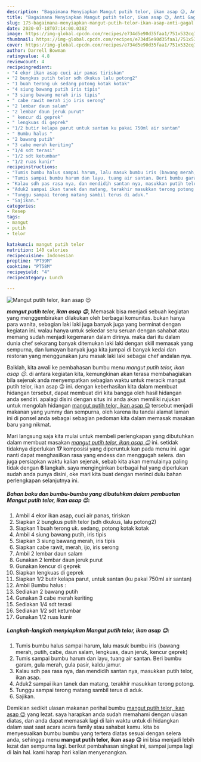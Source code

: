 ```yaml
---
description: "Bagaimana Menyiapkan Mangut putih telor, ikan asap 😉, Anti Gagal"
title: "Bagaimana Menyiapkan Mangut putih telor, ikan asap 😉, Anti Gagal"
slug: 175-bagaimana-menyiapkan-mangut-putih-telor-ikan-asap-anti-gagal
date: 2020-07-18T07:14:00.038Z
image: https://img-global.cpcdn.com/recipes/e734d5e90d35faa1/751x532cq70/mangut-putih-telor-ikan-asap-😉-foto-resep-utama.jpg
thumbnail: https://img-global.cpcdn.com/recipes/e734d5e90d35faa1/751x532cq70/mangut-putih-telor-ikan-asap-😉-foto-resep-utama.jpg
cover: https://img-global.cpcdn.com/recipes/e734d5e90d35faa1/751x532cq70/mangut-putih-telor-ikan-asap-😉-foto-resep-utama.jpg
author: Darrell Bowman
ratingvalue: 4.8
reviewcount: 4
recipeingredient:
- "4 ekor ikan asap cuci air panas tiriskan"
- "2 bungkus putih telor sdh dkukus lalu potong2"
- "1 buah terong uk sedang potong kotak kotak"
- "4 siung bawang putih iris tipis"
- "3 siung bawang merah iris tipis"
- " cabe rawit merah ijo iris serong"
- "2 lembar daun salam"
- "2 lembar daun jeruk purut"
- " kencur di geprek"
- " lengkuas di geprek"
- "1/2 butir kelapa parut untuk santan ku pakai 750ml air santan"
- " Bumbu halus "
- "2 bawang putih"
- "3 cabe merah keriting"
- "1/4 sdt terasi"
- "1/2 sdt ketumbar"
- "1/2 ruas kunir"
recipeinstructions:
- "Tumis bumbu halus sampai harum, lalu masuk bumbu iris (bawang merah, putih, cabe, daun salam, lengkuas, daun jeruk, kencur geprek)"
- "Tumis sampai bumbu harum dan layu, tuang air santan. Beri bumbu garam, gula merah, gula pasir, kaldu jamur."
- "Kalau sdh pas rasa nya, dan mendidih santan nya, masukkan putih telor, ikan asap."
- "Aduk2 sampai ikan tanek dan matang, terakhir masukkan terong potong."
- "Tunggu sampai terong matang sambil terus di aduk."
- "Sajikan."
categories:
- Resep
tags:
- mangut
- putih
- telor

katakunci: mangut putih telor 
nutrition: 140 calories
recipecuisine: Indonesian
preptime: "PT39M"
cooktime: "PT58M"
recipeyield: "4"
recipecategory: Lunch

---
```



![Mangut putih telor, ikan asap 😉](https://img-global.cpcdn.com/recipes/e734d5e90d35faa1/751x532cq70/mangut-putih-telor-ikan-asap-😉-foto-resep-utama.jpg)

<b><i>mangut putih telor, ikan asap 😉</i></b>, Memasak bisa menjadi sebuah kegiatan yang menggembirakan dilakukan oleh berbagai komunitas. bukan hanya para wanita, sebagian laki laki juga banyak juga yang berminat dengan kegiatan ini. walau hanya untuk sekedar seru seruan dengan sahabat atau memang sudah menjadi kegemaran dalam dirinya. maka dari itu dalam dunia chef sekarang banyak ditemukan laki laki dengan skill memasak yang sempurna, dan lumayan banyak juga kita jumpai di banyak kedai dan restoran yang menggunakan juru masak laki laki sebagai chef andalan nya.

Baiklah, kita awali ke pembahasan bumbu menu <i>mangut putih telor, ikan asap 😉</i>. di antara kegiatan kita, kemungkinan akan terasa membahagiakan bila sejenak anda menyempatkan sebagian waktu untuk meracik mangut putih telor, ikan asap 😉 ini. dengan keberhasilan kita dalam membuat hidangan tersebut, dapat membuat diri kita bangga oleh hasil hidangan anda sendiri. apalagi disini dengan situs ini anda akan memiliki rujukan untuk mengolah hidangan <u>mangut putih telor, ikan asap 😉</u> tersebut menjadi makanan yang yummy dan sempurna, oleh karena itu tandai alamat laman ini di ponsel anda sebagai sebagian pedoman kita dalam memasak masakan baru yang nikmat.




Mari langsung saja kita mulai untuk membeli perlengkapan yang dibutuhkan dalam membuat masakan <u><i>mangut putih telor, ikan asap 😉</i></u> ini. setidak tidaknya diperlukan <b>17</b> komposisi yang diperuntuk kan pada menu ini. agar nanti dapat menghasilkan rasa yang endess dan menggugah selera. dan juga persiapkan waktu kalian sejenak, sebab kita akan memulainya paling tidak dengan <b>6</b> langkah. saya menginginkan berbagai hal yang diperlukan sudah anda punya disini, oke mari kita buat dengan merinci dulu bahan perlengkapan selanjutnya ini.

<!--inarticleads1-->

##### Bahan baku dan bumbu-bumbu yang dibutuhkan dalam pembuatan Mangut putih telor, ikan asap 😉:

1. Ambil 4 ekor ikan asap, cuci air panas, tiriskan
1. Siapkan 2 bungkus putih telor (sdh dkukus, lalu potong2)
1. Siapkan 1 buah terong uk. sedang, potong kotak kotak
1. Ambil 4 siung bawang putih, iris tipis
1. Siapkan 3 siung bawang merah, iris tipis
1. Siapkan  cabe rawit, merah, ijo, iris serong
1. Ambil 2 lembar daun salam
1. Gunakan 2 lembar daun jeruk purut
1. Gunakan  kencur di geprek
1. Siapkan  lengkuas di geprek
1. Siapkan 1/2 butir kelapa parut, untuk santan (ku pakai 750ml air santan)
1. Ambil  Bumbu halus :
1. Sediakan 2 bawang putih
1. Gunakan 3 cabe merah keriting
1. Sediakan 1/4 sdt terasi
1. Sediakan 1/2 sdt ketumbar
1. Gunakan 1/2 ruas kunir




<!--inarticleads2-->

##### Langkah-langkah menyiapkan Mangut putih telor, ikan asap 😉:

1. Tumis bumbu halus sampai harum, lalu masuk bumbu iris (bawang merah, putih, cabe, daun salam, lengkuas, daun jeruk, kencur geprek)
1. Tumis sampai bumbu harum dan layu, tuang air santan. Beri bumbu garam, gula merah, gula pasir, kaldu jamur.
1. Kalau sdh pas rasa nya, dan mendidih santan nya, masukkan putih telor, ikan asap.
1. Aduk2 sampai ikan tanek dan matang, terakhir masukkan terong potong.
1. Tunggu sampai terong matang sambil terus di aduk.
1. Sajikan.




Demikian sedikit ulasan makanan perihal bumbu <u>mangut putih telor, ikan asap 😉</u> yang lezat. saya harapkan anda sudah memahami dengan ulasan diatas, dan anda dapat memasak lagi di lain waktu untuk di hidangkan dalam saat saat acara acara family atau sahabat kamu. kita bs menyesuaikan bumbu bumbu yang tertera diatas sesuai dengan selera anda, sehingga menu <b>mangut putih telor, ikan asap 😉</b> ini bisa menjadi lebih lezat dan sempurna lagi. berikut pembahasan singkat ini, sampai jumpa lagi di lain hal. kami harap hari kalian menyenangkan.
